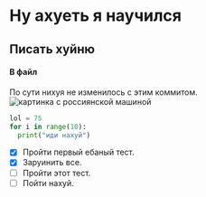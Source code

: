 # Ну ахуеть я научился
## Писать хуйню
#### В файл
По сути нихуя не изменилось с этим коммитом.
![картинка с россиянской машиной](https://rg.ru/uploads/images/187/07/30/11.jpg)

```python
lol = 75
for i in range(10):
  print("иди нахуй")
```
- [x] Пройти первый ебаный тест.
- [x] Заруинить все.
- [ ] Пройти этот тест.
- [ ] Пойти нахуй.
